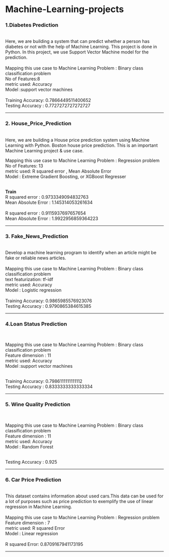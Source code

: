 # Machine-Learning-projects
<h3><b>1.Diabetes Prediction </b></h3>
<br>
Here, we are building a system that can predict whether a person has diabetes or not with the help of Machine Learning. This project is done in Python. In this project, we use Support Vector Machine model for the prediction. <br>
<br>
Mapping this use case to Machine Learning Problem : Binary class classification problem <br>
No of Features:8 <br>
metric used: Accuracy <br>
Model :support vector machines<br>

<br>
Training Accuracy: 0.7866449511400652<br>
Testing Accuracy : 0.7727272727272727
<hr>
<h3><b>2. House_Price_Prediction </b></h3>
<br>
Here, we are building a House price prediction system using Machine Learning with Python. Boston house price prediction. This is an important Machine Learning project & use case.
<br>

Mapping this use case to Machine Learning Problem : Regression problem <br>
No of Features: 13<br>
metric used: R squared error , Mean Absolute Error <br>
Model :  Extreme Gradient Boosting, or XGBoost Regresser <br>

<br>
<b>Train</b>
<br>
R squared error :  0.9733349094832763</br>
Mean Absolute Error :  1.145314053261634
<br>
<br>
R squared error : 0.9115937697657654</br>
Mean Absolute Error :  1.9922956859364223
<br>
<hr>
<h3><b>3. Fake_News_Prediction </b></h3>
<br>
Develop a machine learning program to identify when an article might be fake or reliable news articles.<br>
<br>
Mapping this use case to Machine Learning Problem : Binary class classification problem <br>
text featurization: tf-idf <br>
metric used: Accuracy <br>
Model :  Logistic regression <br>
<br>
Training Accuracy:  0.9865985576923076<br>
Testing Accuracy : 0.9790865384615385
<hr>
<h3><b> 4.Loan Status Prediction </b></h3>
<br>

Mapping this use case to Machine Learning Problem : Binary class classification problem <br>
Feature dimension : 11 <br>
metric used: Accuracy <br>
Model :support vector machines<br>

<br>
Training Accuracy:  0.7986111111111112<br>
Testing Accuracy :  0.8333333333333334
<hr>

<h3><b> 5. Wine Quality Prediction </b></h3>
<br>

Mapping this use case to Machine Learning Problem : Binary class classification problem <br>
Feature dimension : 11 <br>
metric used: Accuracy <br>
Model : Random Forest<br>

<br>
Testing Accuracy :  0.925
<hr>

<h3><b> 6. Car Price Prediction</b></h3>
<br>
This dataset contains information about used cars.This data can be used for a lot of purposes such as price prediction to exemplify the use of linear regression in Machine Learning.<br>
<br>
Mapping this use case to Machine Learning Problem : Regression problem <br>
Feature dimension : 7 <br>
metric used: R squared Error <br>
Model : Linear regression<br>

<br>
R squared Error:  0.8709167941173195
<hr>

